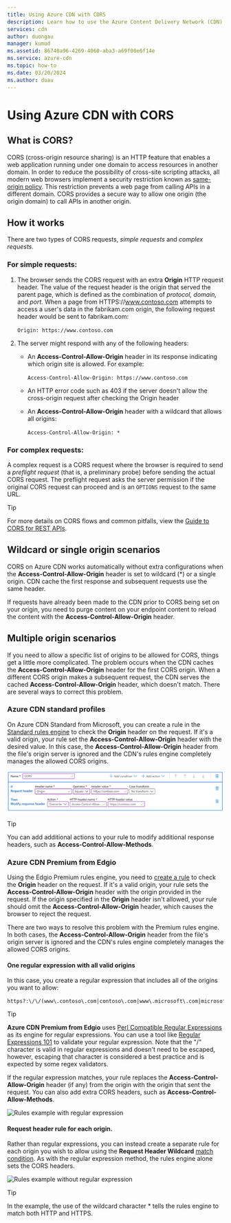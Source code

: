 ```yaml
---
title: Using Azure CDN with CORS
description: Learn how to use the Azure Content Delivery Network (CDN) to with Cross-Origin Resource Sharing (CORS).
services: cdn
author: duongau
manager: kumud
ms.assetid: 86740a96-4269-4060-aba3-a69f00e6f14e
ms.service: azure-cdn
ms.topic: how-to
ms.date: 03/20/2024
ms.author: duau
---
```


# Using Azure CDN with CORS

## What is CORS?

CORS (cross-origin resource sharing) is an HTTP feature that enables a web application running under one domain to access resources in another domain. In order to reduce the possibility of cross-site scripting attacks, all modern web browsers implement a security restriction known as [same-origin policy](https://www.w3.org/Security/wiki/Same_Origin_Policy). This restriction prevents a web page from calling APIs in a different domain. CORS provides a secure way to allow one origin (the origin domain) to call APIs in another origin.

## How it works

There are two types of CORS requests, *simple requests* and *complex requests.*

### For simple requests:

1. The browser sends the CORS request with an extra **Origin** HTTP request header. The value of the request header is the origin that served the parent page, which is defined as the combination of *protocol,* *domain,* and *port.*  When a page from HTTPS\://www.contoso.com attempts to access a user's data in the fabrikam.com origin, the following request header would be sent to fabrikam.com:

   `Origin: https://www.contoso.com`

2. The server might respond with any of the following headers:

   - An **Access-Control-Allow-Origin** header in its response indicating which origin site is allowed. For example:

     `Access-Control-Allow-Origin: https://www.contoso.com`

   - An HTTP error code such as 403 if the server doesn't allow the cross-origin request after checking the Origin header

   - An **Access-Control-Allow-Origin** header with a wildcard that allows all origins:

     `Access-Control-Allow-Origin: *`

### For complex requests:

A complex request is a CORS request where the browser is required to send a *preflight request* (that is, a preliminary probe) before sending the actual CORS request. The preflight request asks the server permission if the original CORS request can proceed and is an `OPTIONS` request to the same URL.

> [!TIP]
> For more details on CORS flows and common pitfalls, view the [Guide to CORS for REST APIs](https://www.moesif.com/blog/technical/cors/Authoritative-Guide-to-CORS-Cross-Origin-Resource-Sharing-for-REST-APIs/).
>
>

## Wildcard or single origin scenarios

CORS on Azure CDN works automatically without extra configurations when the **Access-Control-Allow-Origin** header is set to wildcard (*) or a single origin. CDN cache the first response and subsequent requests use the same header.

If requests have already been made to the CDN prior to CORS being set on your origin, you need to purge content on your endpoint content to reload the content with the **Access-Control-Allow-Origin** header.

## Multiple origin scenarios

If you need to allow a specific list of origins to be allowed for CORS, things get a little more complicated. The problem occurs when the CDN caches the **Access-Control-Allow-Origin** header for the first CORS origin. When a different CORS origin makes a subsequent request, the CDN serves the cached **Access-Control-Allow-Origin** header, which doesn't match. There are several ways to correct this problem.

### Azure CDN standard profiles

On Azure CDN Standard from Microsoft, you can create a rule in the [Standard rules engine](cdn-standard-rules-engine-reference.md) to check the **Origin** header on the request. If it's a valid origin, your rule set the **Access-Control-Allow-Origin** header with the desired value. In this case, the **Access-Control-Allow-Origin** header from the file's origin server is ignored and the CDN's rules engine completely manages the allowed CORS origins.

![Rules example with standard rules engine](./media/cdn-cors/cdn-standard-cors.png)

> [!TIP]
> You can add additional actions to your rule to modify additional response headers, such as **Access-Control-Allow-Methods**.
>

<a name='azure-cdn-premium-from-verizon'></a>

### Azure CDN Premium from Edgio

Using the Edgio Premium rules engine, you need to [create a rule](./cdn-verizon-premium-rules-engine.md) to check the **Origin** header on the request. If it's a valid origin, your rule sets the **Access-Control-Allow-Origin** header with the origin provided in the request. If the origin specified in the **Origin** header isn't allowed, your rule should omit the **Access-Control-Allow-Origin** header, which causes the browser to reject the request.

There are two ways to resolve this problem with the Premium rules engine. In both cases, the **Access-Control-Allow-Origin** header from the file's origin server is ignored and the CDN's rules engine completely manages the allowed CORS origins.

#### One regular expression with all valid origins

In this case, you create a regular expression that includes all of the origins you want to allow:

```http
https?:\/\/(www\.contoso\.com|contoso\.com|www\.microsoft\.com|microsoft.com\.com)$
```

> [!TIP]
> **Azure CDN Premium from Edgio** uses [Perl Compatible Regular Expressions](https://pcre.org/) as its engine for regular expressions. You can use a tool like [Regular Expressions 101](https://regex101.com/) to validate your regular expression. Note that the "/" character is valid in regular expressions and doesn't need to be escaped, however, escaping that character is considered a best practice and is expected by some regex validators.
>
>

If the regular expression matches, your rule replaces the **Access-Control-Allow-Origin** header (if any) from the origin with the origin that sent the request. You can also add extra CORS headers, such as **Access-Control-Allow-Methods**.

![Rules example with regular expression](./media/cdn-cors/cdn-cors-regex.png)

#### Request header rule for each origin.

Rather than regular expressions, you can instead create a separate rule for each origin you wish to allow using the **Request Header Wildcard** [match condition](/previous-versions/azure/mt757336(v=azure.100)#match-conditions). As with the regular expression method, the rules engine alone sets the CORS headers.

![Rules example without regular expression](./media/cdn-cors/cdn-cors-no-regex.png)

> [!TIP]
> In the example, the use of the wildcard character * tells the rules engine to match both HTTP and HTTPS.
>
>
